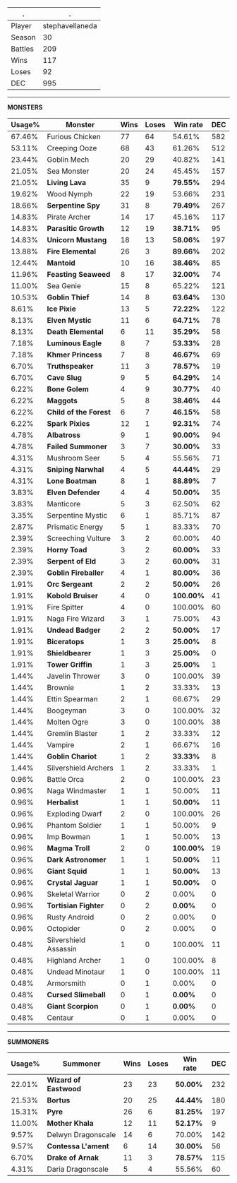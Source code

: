 .|.
|-|-
Player|stephavellaneda
Season|30
Battles|209
Wins|117
Loses|92
DEC|995

---
**MONSTERS**

Usage%|Monster|Wins|Loses|Win rate|DEC|
-|-|-|-|-|-|
67.46%|Furious Chicken|77|64|54.61%|582|
53.11%|Creeping Ooze|68|43|61.26%|512|
23.44%|Goblin Mech|20|29|40.82%|141|
21.05%|Sea Monster|20|24|45.45%|157|
21.05%|**Living Lava**|35|9|**79.55%**|294|
19.62%|Wood Nymph|22|19|53.66%|231|
18.66%|**Serpentine Spy**|31|8|**79.49%**|267|
14.83%|Pirate Archer|14|17|45.16%|117|
14.83%|**Parasitic Growth**|12|19|**38.71%**|95|
14.83%|**Unicorn Mustang**|18|13|**58.06%**|197|
13.88%|**Fire Elemental**|26|3|**89.66%**|202|
12.44%|**Mantoid**|10|16|**38.46%**|85|
11.96%|**Feasting Seaweed**|8|17|**32.00%**|74|
11.00%|Sea Genie|15|8|65.22%|121|
10.53%|**Goblin Thief**|14|8|**63.64%**|130|
8.61%|**Ice Pixie**|13|5|**72.22%**|122|
8.13%|**Elven Mystic**|11|6|**64.71%**|78|
8.13%|**Death Elemental**|6|11|**35.29%**|58|
7.18%|**Luminous Eagle**|8|7|**53.33%**|28|
7.18%|**Khmer Princess**|7|8|**46.67%**|69|
6.70%|**Truthspeaker**|11|3|**78.57%**|19|
6.70%|**Cave Slug**|9|5|**64.29%**|14|
6.22%|**Bone Golem**|4|9|**30.77%**|40|
6.22%|**Maggots**|5|8|**38.46%**|44|
6.22%|**Child of the Forest**|6|7|**46.15%**|58|
6.22%|**Spark Pixies**|12|1|**92.31%**|74|
4.78%|**Albatross**|9|1|**90.00%**|94|
4.78%|**Failed Summoner**|3|7|**30.00%**|33|
4.31%|Mushroom Seer|5|4|55.56%|71|
4.31%|**Sniping Narwhal**|4|5|**44.44%**|29|
4.31%|**Lone Boatman**|8|1|**88.89%**|7|
3.83%|**Elven Defender**|4|4|**50.00%**|35|
3.83%|Manticore|5|3|62.50%|62|
3.35%|Serpentine Mystic|6|1|85.71%|87|
2.87%|Prismatic Energy|5|1|83.33%|70|
2.39%|Screeching Vulture|3|2|60.00%|40|
2.39%|**Horny Toad**|3|2|**60.00%**|33|
2.39%|**Serpent of Eld**|3|2|**60.00%**|31|
2.39%|**Goblin Fireballer**|4|1|**80.00%**|36|
1.91%|**Orc Sergeant**|2|2|**50.00%**|26|
1.91%|**Kobold Bruiser**|4|0|**100.00%**|41|
1.91%|Fire Spitter|4|0|100.00%|60|
1.91%|Naga Fire Wizard|3|1|75.00%|43|
1.91%|**Undead Badger**|2|2|**50.00%**|17|
1.91%|**Biceratops**|1|3|**25.00%**|8|
1.91%|**Shieldbearer**|1|3|**25.00%**|0|
1.91%|**Tower Griffin**|1|3|**25.00%**|1|
1.44%|Javelin Thrower|3|0|100.00%|39|
1.44%|Brownie|1|2|33.33%|13|
1.44%|Ettin Spearman|2|1|66.67%|29|
1.44%|Boogeyman|3|0|100.00%|32|
1.44%|Molten Ogre|3|0|100.00%|38|
1.44%|Gremlin Blaster|1|2|33.33%|12|
1.44%|Vampire|2|1|66.67%|16|
1.44%|**Goblin Chariot**|1|2|**33.33%**|8|
1.44%|Silvershield Archers|1|2|33.33%|1|
0.96%|Battle Orca|2|0|100.00%|23|
0.96%|Naga Windmaster|1|1|50.00%|11|
0.96%|**Herbalist**|1|1|**50.00%**|11|
0.96%|Exploding Dwarf|2|0|100.00%|26|
0.96%|Phantom Soldier|1|1|50.00%|9|
0.96%|Imp Bowman|1|1|50.00%|13|
0.96%|**Magma Troll**|2|0|**100.00%**|19|
0.96%|**Dark Astronomer**|1|1|**50.00%**|11|
0.96%|**Giant Squid**|1|1|**50.00%**|13|
0.96%|**Crystal Jaguar**|1|1|**50.00%**|0|
0.96%|Skeletal Warrior|0|2|0.00%|0|
0.96%|**Tortisian Fighter**|0|2|**0.00%**|0|
0.96%|Rusty Android|0|2|0.00%|0|
0.96%|Octopider|0|2|0.00%|0|
0.48%|Silvershield Assassin|1|0|100.00%|11|
0.48%|Highland Archer|1|0|100.00%|8|
0.48%|Undead Minotaur|1|0|100.00%|11|
0.48%|Armorsmith|0|1|0.00%|0|
0.48%|**Cursed Slimeball**|0|1|**0.00%**|0|
0.48%|**Giant Scorpion**|0|1|**0.00%**|0|
0.48%|Centaur|0|1|0.00%|0|

---
**SUMMONERS**

Usage%|Summoner|Wins|Loses|Win rate|DEC|
-|-|-|-|-|-|
22.01%|**Wizard of Eastwood**|23|23|**50.00%**|232|
21.53%|**Bortus**|20|25|**44.44%**|180|
15.31%|**Pyre**|26|6|**81.25%**|197|
11.00%|**Mother Khala**|12|11|**52.17%**|9|
9.57%|Delwyn Dragonscale|14|6|70.00%|142|
9.57%|**Contessa L'ament**|6|14|**30.00%**|56|
6.70%|**Drake of Arnak**|11|3|**78.57%**|115|
4.31%|Daria Dragonscale|5|4|55.56%|60|

